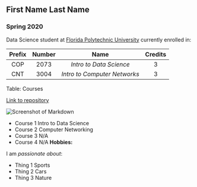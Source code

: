 ## First Name Last Name

### Spring 2020 

Data Science student at [Florida Polytechnic University](https://www.floridapoly.edu) currently enrolled in: 

| Prefix | Number | Name                         | Credits |
|:------:|:------:|:----------------------------:|:-------:|
| COP    | 2073   | _Intro to Data Science_      | 3       |
| CNT    | 3004   | _Intro to Computer Networks_ | 3       |

Table: Courses

[Link to repository](https://github.com/mortiz4190/flpoly_DS_2020/blob/master/flpoly_student.md)

![Screenshot of Markdown](https://github.com/mortiz4190/IntroDS/issues/1#issue-555756951)

- Course 1
Intro to Data Science
- Course 2
Computer Networking
- Course 3
N/A
- Course 4
N/A
**Hobbies:**

I am _passionate about_: 

- Thing 1
Sports
- Thing 2
Cars
- Thing 3
Nature
